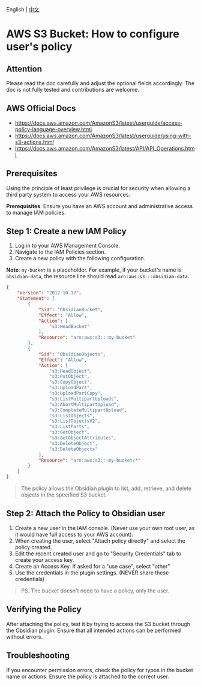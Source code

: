 English | [中文](/docs/remote_services/s3_general/s3_user_policy.zh-cn.md)

# AWS S3 Bucket: How to configure user's policy

## Attention

Please read the doc carefully and adjust the optional fields accordingly. The doc is not fully tested and contributions are welcome.

## AWS Official Docs

- <https://docs.aws.amazon.com/AmazonS3/latest/userguide/access-policy-language-overview.html>
- <https://docs.aws.amazon.com/AmazonS3/latest/userguide/using-with-s3-actions.html>
- <https://docs.aws.amazon.com/AmazonS3/latest/API/API_Operations.html>

## Prerequisites

Using the principle of least privilege is crucial for security when allowing a third party system to access your AWS resources.

**Prerequisites**: Ensure you have an AWS account and administrative access to manage IAM policies.

## Step 1: Create a new IAM Policy

1. Log in to your AWS Management Console.
1. Navigate to the IAM Policies section.
1. Create a new policy with the following configuration.

**Note**: `my-bucket` is a placeholder. For example, if your bucket's name is `obsidian-data`, the resource line should read `arn:aws:s3:::obsidian-data`.

```JSON
{
    "Version": "2012-10-17",
    "Statement": [
        {
            "Sid": "ObsidianBucket",
            "Effect": "Allow",
            "Action": [
                "s3:HeadBucket"
            ],
            "Resource": "arn:aws:s3:::my-bucket"
        },
        {
            "Sid": "ObsidianObjects",
            "Effect": "Allow",
            "Action": [
                "s3:HeadObject",
                "s3:PutObject",
                "s3:CopyObject",
                "s3:UploadPart",
                "s3:UploadPartCopy",
                "s3:ListMultipartUploads",
                "s3:AbortMultipartUpload",
                "s3:CompleteMultipartUpload",
                "s3:ListObjects",
                "s3:ListObjectsV2",
                "s3:ListParts",
                "s3:GetObject",
                "s3:GetObjectAttributes",
                "s3:DeleteObject",
                "s3:DeleteObjects"
            ],
            "Resource": "arn:aws:s3:::my-bucket/*"
        }
    ]
}
```

> The policy allows the Obsidian plugin to list, add, retrieve, and delete objects in the specified S3 bucket.

## Step 2: Attach the Policy to Obsidian user

1. Create a new user in the IAM console. (Never use your own root user, as it would have full access to your AWS account).
1. When creating the user, select "Attach policy directly" and select the policy created.
1. Edit the recent created user and go to "Security Credentials" tab to create your access key.
1. Create an Access Key. If asked for a "use case", select "other"
1. Use the credentials in the plugin settings. (NEVER share these credentials)

> PS. The bucket doesn't need to have a policy, only the user.

## Verifying the Policy

After attaching the policy, test it by trying to access the S3 bucket through the Obsidian plugin. Ensure that all intended actions can be performed without errors.

## Troubleshooting

If you encounter permission errors, check the policy for typos in the bucket name or actions. Ensure the policy is attached to the correct user.
